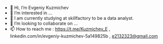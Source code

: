 - 👋 Hi, I’m Evgeniy Kuzmichev
- 👀 I’m interested in ...
- 🌱 I am currently studying at skillfactory to be a data analyst.
- 💞️ I’m looking to collaborate on ...
- 📫 How to reach me : https://t.me/Kuzmichev_E , linkedin.com/in/evgeniy-kuzmichev-5a149825b , e2132323@gmail.com

<!---
KuzmichevSPB/KuzmichevSPB is a ✨ special ✨ repository because its `README.md` (this file) appears on your GitHub profile.
You can click the Preview link to take a look at your changes.
--->
